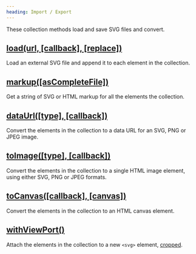 ```yaml
---
heading: Import / Export
---
```


These collection methods load and save SVG files and convert.


## [load(url, \[callback\], \[replace\])](/api/load/)

Load an external SVG file and append it to each element in the collection.


## [markup(\[asCompleteFile\])](/api/markup/)

Get a string of SVG or HTML markup for all the elements the collection.


## [dataUrl(\[type\], \[callback\])](/api/dataUrl/)

Convert the elements in the collection to a data URL for an SVG, PNG or JPEG image.


## [toImage(\[type\], \[callback\])](/api/toImage/)

Convert the elements in the collection to a single HTML image element, using either SVG, PNG or JPEG formats.


## [toCanvas(\[callback\], \[canvas\])](/api/toCanvas/)

Convert the elements in the collection to an HTML canvas element.


## [withViewPort()](/api/withViewport/)

Attach the elements in the collection to a new `<svg>` element, [cropped](/api/crop/).
